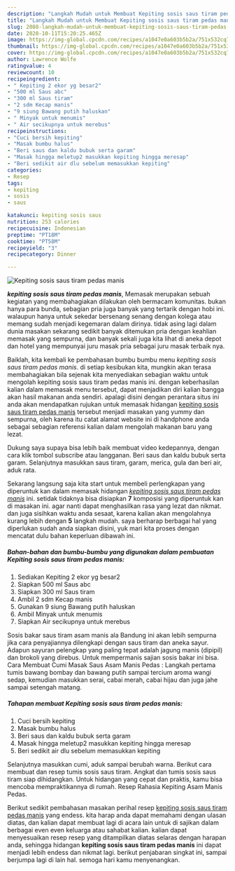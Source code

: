 ```yaml
---
description: "Langkah Mudah untuk Membuat Kepiting sosis saus tiram pedas manis yang Sempurna"
title: "Langkah Mudah untuk Membuat Kepiting sosis saus tiram pedas manis yang Sempurna"
slug: 2088-langkah-mudah-untuk-membuat-kepiting-sosis-saus-tiram-pedas-manis-yang-sempurna
date: 2020-10-11T15:20:25.465Z
image: https://img-global.cpcdn.com/recipes/a1047e0a603b5b2a/751x532cq70/kepiting-sosis-saus-tiram-pedas-manis-foto-resep-utama.jpg
thumbnail: https://img-global.cpcdn.com/recipes/a1047e0a603b5b2a/751x532cq70/kepiting-sosis-saus-tiram-pedas-manis-foto-resep-utama.jpg
cover: https://img-global.cpcdn.com/recipes/a1047e0a603b5b2a/751x532cq70/kepiting-sosis-saus-tiram-pedas-manis-foto-resep-utama.jpg
author: Lawrence Wolfe
ratingvalue: 4
reviewcount: 10
recipeingredient:
- " Kepiting 2 ekor yg besar2"
- "500 ml Saus abc"
- "300 ml Saus tiram"
- "2 sdm Kecap manis"
- "9 siung Bawang putih haluskan"
- " Minyak untuk menumis"
- " Air secikupnya untuk merebus"
recipeinstructions:
- "Cuci bersih kepiting"
- "Masak bumbu halus"
- "Beri saus dan kaldu bubuk serta garam"
- "Masak hingga meletup2 masukkan kepiting hingga meresap"
- "Beri sedikit air dlu sebelum memasukkan kepiting"
categories:
- Resep
tags:
- kepiting
- sosis
- saus

katakunci: kepiting sosis saus 
nutrition: 253 calories
recipecuisine: Indonesian
preptime: "PT18M"
cooktime: "PT58M"
recipeyield: "3"
recipecategory: Dinner

---
```



![Kepiting sosis saus tiram pedas manis](https://img-global.cpcdn.com/recipes/a1047e0a603b5b2a/751x532cq70/kepiting-sosis-saus-tiram-pedas-manis-foto-resep-utama.jpg)

<b><i>kepiting sosis saus tiram pedas manis</i></b>, Memasak merupakan sebuah kegiatan yang membahagiakan dilakukan oleh bermacam komunitas. bukan hanya para bunda, sebagian pria juga banyak yang tertarik dengan hobi ini. walaupun hanya untuk sekedar bersenang senang dengan kolega atau memang sudah menjadi kegemaran dalam dirinya. tidak asing lagi dalam dunia masakan sekarang sedikit banyak ditemukan pria dengan keahlian memasak yang sempurna, dan banyak sekali juga kita lihat di aneka depot dan hotel yang mempunyai juru masak pria sebagai juru masak terbaik nya.

Baiklah, kita kembali ke pembahasan bumbu bumbu menu <i>kepiting sosis saus tiram pedas manis</i>. di setiap kesibukan kita, mungkin akan terasa membahagiakan bila sejenak kita menyediakan sebagian waktu untuk mengolah kepiting sosis saus tiram pedas manis ini. dengan keberhasilan kalian dalam memasak menu tersebut, dapat menjadikan diri kalian bangga akan hasil makanan anda sendiri. apalagi disini dengan perantara situs ini anda akan mendapatkan rujukan untuk memasak hidangan <u>kepiting sosis saus tiram pedas manis</u> tersebut menjadi masakan yang yummy dan sempurna, oleh karena itu catat alamat website ini di handphone anda sebagai sebagian referensi kalian dalam mengolah makanan baru yang lezat.

Dukung saya supaya bisa lebih baik membuat video kedepannya, dengan cara klik tombol subscribe atau langganan. Beri saus dan kaldu bubuk serta garam. Selanjutnya masukkan saus tiram, garam, merica, gula dan beri air, aduk rata.


Sekarang langsung saja kita start untuk membeli perlengkapan yang diperuntuk kan dalam memasak hidangan <u><i>kepiting sosis saus tiram pedas manis</i></u> ini. setidak tidaknya bisa disiapkan <b>7</b> komposisi yang diperuntuk kan di masakan ini. agar nanti dapat menghasilkan rasa yang lezat dan nikmat. dan juga sisihkan waktu anda sesaat, karena kalian akan mengolahnya kurang lebih dengan <b>5</b> langkah mudah. saya berharap berbagai hal yang diperlukan sudah anda siapkan disini, yuk mari kita proses dengan mencatat dulu bahan keperluan dibawah ini.

<!--inarticleads1-->

##### Bahan-bahan dan bumbu-bumbu yang digunakan dalam pembuatan Kepiting sosis saus tiram pedas manis:

1. Sediakan  Kepiting 2 ekor yg besar2
1. Siapkan 500 ml Saus abc
1. Siapkan 300 ml Saus tiram
1. Ambil 2 sdm Kecap manis
1. Gunakan 9 siung Bawang putih haluskan
1. Ambil  Minyak untuk menumis
1. Siapkan  Air secikupnya untuk merebus


Sosis bakar saus tiram asam manis ala Bandung ini akan lebih sempurna jika cara penyajiannya dilengkapi dengan saus tiram dan aneka sayur. Adapun sayuran pelengkap yang paling tepat adalah jagung manis (dipipil) dan brokoli yang direbus. Untuk mempermanis sajian sosis bakar ini bisa. Cara Membuat Cumi Masak Saus Asam Manis Pedas : Langkah pertama tumis bawang bombay dan bawang putih sampai tercium aroma wangi sedap, kemudian masukkan serai, cabai merah, cabai hijau dan juga jahe sampai setengah matang. 

<!--inarticleads2-->

##### Tahapan membuat Kepiting sosis saus tiram pedas manis:

1. Cuci bersih kepiting
1. Masak bumbu halus
1. Beri saus dan kaldu bubuk serta garam
1. Masak hingga meletup2 masukkan kepiting hingga meresap
1. Beri sedikit air dlu sebelum memasukkan kepiting


Selanjutnya masukkan cumi, aduk sampai berubah warna. Berikut cara membuat dan resep tumis sosis saus tiram. Angkat dan tumis sosis saus tiram siap dihidangkan. Untuk hidangan yang cepat dan praktis, kamu bisa mencoba mempraktikannya di rumah. Resep Rahasia Kepiting Asam Manis Pedas. 

Berikut sedikit pembahasan masakan perihal resep <u>kepiting sosis saus tiram pedas manis</u> yang endess. kita harap anda dapat memahami dengan ulasan diatas, dan kalian dapat membuat lagi di acara lain untuk di sajikan dalam berbagai even even keluarga atau sahabat kalian. kalian dapat menyesuaikan resep resep yang ditampilkan diatas selaras dengan harapan anda, sehingga hidangan <b>kepiting sosis saus tiram pedas manis</b> ini dapat menjadi lebih endess dan nikmat lagi. berikut penjabaran singkat ini, sampai berjumpa lagi di lain hal. semoga hari kamu menyenangkan.
